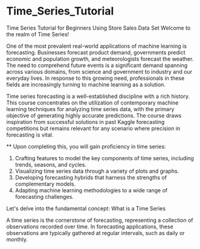 # Time_Series_Tutorial
Time Series Tutorial for Beginners Using Store Sales Data Set
Welcome to the realm of Time Series!

One of the most prevalent real-world applications of machine learning is forecasting. Businesses forecast product demand, governments predict economic and population growth, and meteorologists forecast the weather. The need to comprehend future events is a significant demand spanning across various domains, from science and government to industry and our everyday lives. In response to this growing need, professionals in these fields are increasingly turning to machine learning as a solution.

Time series forecasting is a well-established discipline with a rich history. This course concentrates on the utilization of contemporary machine learning techniques for analyzing time series data, with the primary objective of generating highly accurate predictions. The course draws inspiration from successful solutions in past Kaggle forecasting competitions but remains relevant for any scenario where precision in forecasting is vital.

** Upon completing this, you will gain proficiency in time series:

1. Crafting features to model the key components of time series, including trends, seasons, and cycles.
2. Visualizing time series data through a variety of plots and graphs.
3. Developing forecasting hybrids that harness the strengths of complementary models.
4. Adapting machine learning methodologies to a wide range of forecasting challenges.

Let's delve into the fundamental concept: What is a Time Series

A time series is the cornerstone of forecasting, representing a collection of observations recorded over time. In forecasting applications, these observations are typically gathered at regular intervals, such as daily or monthly.
